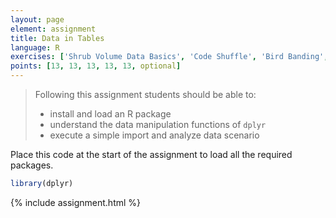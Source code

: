 ```yaml
---
layout: page
element: assignment
title: Data in Tables
language: R
exercises: ['Shrub Volume Data Basics', 'Code Shuffle', 'Bird Banding', 'Portal Data Manipulation', 'Portal Data Manipulation Pipes', 'Portal Data Challenge']
points: [13, 13, 13, 13, 13, optional]
---
```


> Following this assignment students should be able to:
>
> - install and load an R package
> - understand the data manipulation functions of `dplyr`
> - execute a simple import and analyze data scenario

[comment]: # (commenting out readings for now {% include reading.html %})

Place this code at the start of the assignment to load all the required packages.

```r
library(dplyr)
```

{% include assignment.html %}
